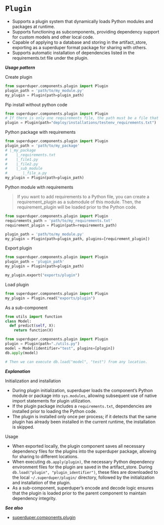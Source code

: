 # `Plugin`

- Supports a plugin system that dynamically loads Python modules and packages at runtime.
- Supports functioning as subcomponents, providing dependency support for custom models and other local code.
- Capable of applying to a database and storing in the artifact_store, exporting as a superduper format package for sharing with others.
- Supports automatic installation of dependencies listed in the requirements.txt file under the plugin.

***Usage pattern***

Create plugin

```python
from superduper.components.plugin import Plugin
plugin_path = 'path/to/my_module.py'
my_plugin = Plugin(path=plugin_path)
```

Pip install without python code

```python
from superduper.components.plugin import Plugin
# If there is only one requirements file, the path must be a file that ends with requirements.txt.
plugin = Plugin(path="deploy/installations/testenv_requirements.txt")
```

Python package with requirements
```python
from superduper.components.plugin import Plugin
plugin_path = 'path/to/my_package'
# |_my_package
#    |_requirements.txt
#    |_file1.py
#    |_file2.py
#    |_sub_module
#       |_file_a.py
my_plugin = Plugin(path=plugin_path)
```

Python module with requirements

> If you want to add requirements to a Python file, you can create a requirement_plugin as a submodule of this module. 
> Then, the requirement_plugin will be loaded prior to the Python code.
```python
from superduper.components.plugin import Plugin
requirements_path = 'path/to/my_requirements.txt'
requirement_plugin = Plugin(path=requirements_path)

plugin_path = 'path/to/my_module.py'
my_plugin = Plugin(path=plugin_path, plugins=[requirement_plugin])
```

Export plugin

```python
from superduper.components.plugin import Plugin
plugin_path = 'plugin_path'
my_plugin = Plugin(path=plugin_path)

my_plugin.export("exports/plugin")
```

Load plugin

```python
from superduper.components.plugin import Plugin
my_plugin = Plugin.read("exports/plugin")
```

As a sub-component

```python
from utils import function
class Model:
  def predict(self, X):
    return function(X)

from superduper.components.plugin import Plugin
plugin = Plugin(path="./utils.py")
model = Model(identifier="test", plugins=[plugin])
db.apply(model)

# Then we can execute db.load("model", "test") from any location.
```

***Explanation***

Initialization and installation

- During plugin initialization, superduper loads the component’s Python module or package into `sys.modules`, allowing subsequent use of native import statements for plugin utilization.
- If the plugin package includes a `requirements.txt`, dependencies are installed prior to loading the Python code.
- The plugin is installed only once per process; if it detects that the same plugin has already been installed in the current runtime, the installation is skipped.

Usage

- When exported locally, the plugin component saves all necessary dependency files for the plugins into the superduper package, allowing for sharing to different locations.
- When executing `db.apply(plugin)`, the necessary Python dependency environment files for the plugin are saved in the artifact_store. During `db.load("plugin", "plugin_identifier")`, these files are downloaded to the local `~/.superduper/plugin/` directory, followed by the initialization and installation of the plugin.
- As a sub-component, superduper’s encode and decode logic ensures that the plugin is loaded prior to the parent component to maintain dependency integrity.


***See also***

- [superduper.components.plugin](../api/components/plugin.md)